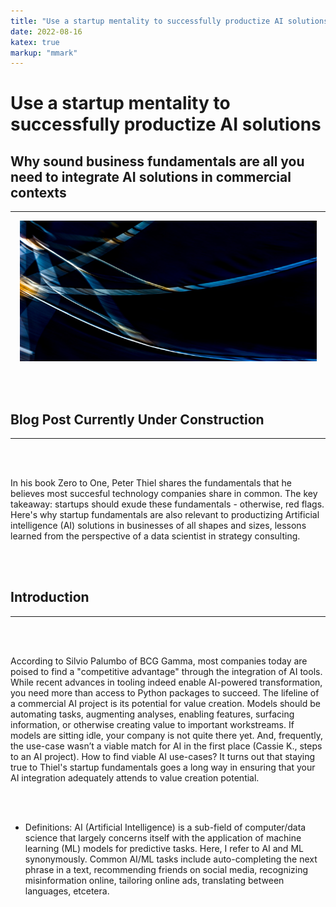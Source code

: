 ```yaml
---
title: "Use a startup mentality to successfully productize AI solutions."
date: 2022-08-16
katex: true
markup: "mmark"
---
```

# Use a startup mentality to successfully productize AI solutions

## Why sound business fundamentals are all you need to integrate AI solutions in commercial contexts
---

<p align="center"> <img src="/posts/blog_AI_image.jpeg"/ width = "475" height = "225"> </p>

<br><br>

## Blog Post Currently Under Construction 

---

<br><br>

In his book Zero to One, Peter Thiel shares the fundamentals that he believes most succesful technology companies share in common. The key takeaway: startups should exude these fundamentals - otherwise, red flags. Here's why startup fundamentals are also relevant to productizing Artificial intelligence (AI) solutions in businesses of all shapes and sizes, lessons learned from the perspective of a data scientist in strategy consulting.

<br><br>

## Introduction
---

<br><br>

According to Silvio Palumbo of BCG Gamma, most companies today are poised to find a "competitive advantage" through the integration of AI tools. While recent advances in tooling indeed enable AI-powered transformation, you need more than access to Python packages to succeed. The lifeline of a commercial AI project is its potential for value creation. Models should be automating tasks, augmenting analyses, enabling features, surfacing information, or otherwise creating value to important workstreams. If models are sitting idle, your company is not quite there yet. And, frequently, the use-case wasn’t a viable match for AI in the first place (Cassie K., steps to an AI project). How to find viable AI use-cases? It turns out that staying true to Thiel's startup fundamentals goes a long way in ensuring that your AI integration adequately attends to value creation potential. 

<br><br>

* Definitions: AI (Artificial Intelligence) is a sub-field of computer/data science that largely concerns itself with the application of machine learning (ML) models for predictive tasks. Here, I refer to AI and ML synonymously. Common AI/ML tasks include auto-completing the next phrase in a text, recommending friends on social media, recognizing misinformation online, tailoring online ads, translating between languages, etcetera. 
